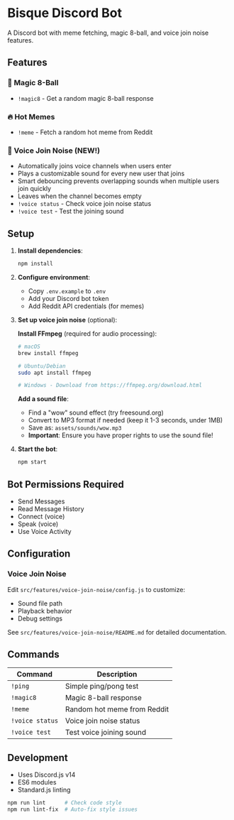 # Bisque Discord Bot

A Discord bot with meme fetching, magic 8-ball, and voice join noise features.

## Features

### 🎱 Magic 8-Ball
- `!magic8` - Get a random magic 8-ball response

### 🔥 Hot Memes
- `!meme` - Fetch a random hot meme from Reddit

### 🎵 Voice Join Noise (NEW!)
- Automatically joins voice channels when users enter
- Plays a customizable sound for every new user that joins
- Smart debouncing prevents overlapping sounds when multiple users join quickly
- Leaves when the channel becomes empty
- `!voice status` - Check voice join noise status
- `!voice test` - Test the joining sound

## Setup

1. **Install dependencies**:
   ```bash
   npm install
   ```

2. **Configure environment**:
   - Copy `.env.example` to `.env`
   - Add your Discord bot token
   - Add Reddit API credentials (for memes)

3. **Set up voice join noise** (optional):
   
   **Install FFmpeg** (required for audio processing):
   ```bash
   # macOS
   brew install ffmpeg
   
   # Ubuntu/Debian  
   sudo apt install ffmpeg
   
   # Windows - Download from https://ffmpeg.org/download.html
   ```
   
   **Add a sound file**:
   - Find a "wow" sound effect (try freesound.org)
   - Convert to MP3 format if needed (keep it 1-3 seconds, under 1MB)
   - Save as: `assets/sounds/wow.mp3`
   - **Important**: Ensure you have proper rights to use the sound file!

4. **Start the bot**:
   ```bash
   npm start
   ```

## Bot Permissions Required

- Send Messages
- Read Message History
- Connect (voice)
- Speak (voice)
- Use Voice Activity

## Configuration

### Voice Join Noise
Edit `src/features/voice-join-noise/config.js` to customize:
- Sound file path
- Playback behavior
- Debug settings

See `src/features/voice-join-noise/README.md` for detailed documentation.

## Commands

| Command | Description |
|---------|-------------|
| `!ping` | Simple ping/pong test |
| `!magic8` | Magic 8-ball response |
| `!meme` | Random hot meme from Reddit |
| `!voice status` | Voice join noise status |
| `!voice test` | Test voice joining sound |

## Development

- Uses Discord.js v14
- ES6 modules
- Standard.js linting

```bash
npm run lint      # Check code style
npm run lint-fix  # Auto-fix style issues
```
